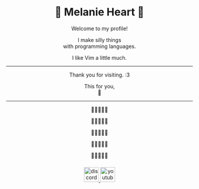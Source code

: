 ###

<h1 style="text-align:center;">🌸 Melanie Heart 🌸</h1>

<p style="text-align:center;">Welcome to my profile!</p>

<p style="text-align:center;">I make silly things<br>with programming languages.</p>

<p style="text-align:center;">I like Vim a little much.</p>

---
<p style="text-align:center;">Thank you for visiting. :3</p>

<p style="text-align:center;">This for you,<br>🌷</p>

---
<p style="text-align:center;">🩵🩷🤍🩷🩵</p>
<p style="text-align:center;">🩵🩷🤍🩷🩵</p>
<p style="text-align:center;">🩵🩷🤍🩷🩵</p>
<p style="text-align:center;">🩵🩷🤍🩷🩵</p>
<p style="text-align:center;">🩵🩷🤍🩷🩵</p>

###

<div align="center">
  <a href="https://discordapp.com/users/1305212512287068203" target="_blank">
    <img src="https://img.shields.io/static/v1?message=Discord&logo=discord&label=&color=7289DA&logoColor=white&labelColor=&style=for-the-badge" height="40" alt="discord logo"  />
  </a>
  <a href="https://www.youtube.com/@fragilekittyloveslinux" target="_blank">
    <img src="https://img.shields.io/static/v1?message=Youtube&logo=youtube&label=&color=FF0000&logoColor=white&labelColor=&style=for-the-badge" height="40" alt="youtube logo"  />
  </a>
</div>

###
